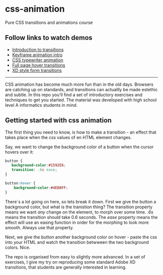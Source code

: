 # css-animation
Pure CSS transitions and animations course 

## Follow links to watch demos


- <a href="https://simmoe.github.io/css-animation/01-basic-transition-transform">Introduction to transitions</a>
- <a href="https://simmoe.github.io/css-animation/02-basic-keyframe-animation">Keyframe animation intro</a>
- <a href="https://simmoe.github.io/css-animation/03-basic-letter-animation">CSS typewriter animation</a>
- <a href="https://simmoe.github.io/css-animation/04-animated-sections/">Full page hover transitions</a>
- <a href="https://simmoe.github.io/css-animation/05-animated-form-elements/">XD style form transitions</a>

---

CSS animation has become much more fun than in the old days. Browsers are catching up on standards, and transitions can actuallly be made estethic and subtle. In this repo you'll find a set of introductory exercises and techniques to get you started. The material was developed with high school level A informatics students in mind.

## Getting started with css animation
The first thing you need to know, is how to make a transition - an effect that takes place when the css values of en HTML element changes. 

Say, we want to change the background color of a button when the cursor hovers over it:

```css 
button {
   background-color:#1592E6;
   transition: .6s ease;
}

button:hover {
    background-color:#4EB8FF;
}
````

There´s a lot going on here, so lets break it down. First we give the button a background color, but what is the tranistion thing? The transition property means we want *any* change on the element, to morph over some time. *.6s* means the transition should take 0.6 seconds. The *ease* property means the effect will use an easing function in order for the morphing to look more smooth. Always use that property. 

Next, we give the button another background color on hover - paste the css into your HTML and watch the transition betwween the two background colors. Nice.

The repo is organised from easy to slightly more advanced. In a set of exercises, I give my try on reproducing some standard Adobe XD transitions, that students are generally interested in learning.  
